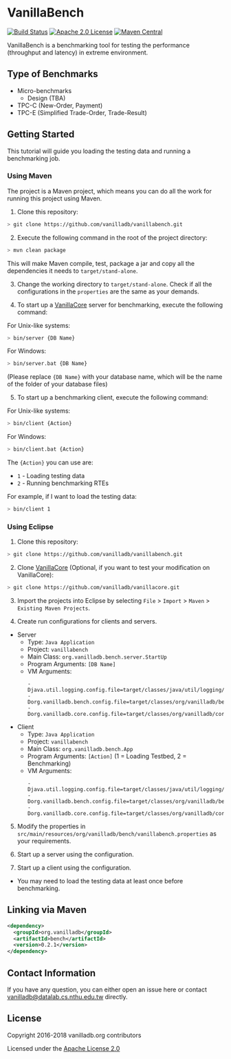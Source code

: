 # VanillaBench

[![Build Status](https://travis-ci.org/vanilladb/vanillabench.svg?branch=master)](https://travis-ci.org/vanilladb/vanillabench)
[![Apache 2.0 License](https://img.shields.io/badge/license-apache%202.0-orange.svg)](https://www.apache.org/licenses/LICENSE-2.0)
[![Maven Central](https://img.shields.io/maven-central/v/org.vanilladb/bench.svg)](https://maven-badges.herokuapp.com/maven-central/org.vanilladb/bench)

VanillaBench is a benchmarking tool for testing the performance (throughput and latency) in extreme environment.

## Type of Benchmarks

- Micro-benchmarks
  - Design (TBA)
- TPC-C (New-Order, Payment)
- TPC-E (Simplified Trade-Order, Trade-Result)

## Getting Started

This tutorial will guide you loading the testing data and running a benchmarking job.

### Using Maven

The project is a Maven project, which means you can do all the work for running this project using Maven.

1. Clone this repository:
  ```bash
  > git clone https://github.com/vanilladb/vanillabench.git
  ```

2. Execute the following command in the root of the project directory:
  ```bash
  > mvn clean package
  ```
  This will make Maven compile, test, package a jar and copy all the dependencies it needs to `target/stand-alone`.

3. Change the working directory to `target/stand-alone`. Check if all the configurations in the `properties`
  are the same as your demands.

4. To start up a [VanillaCore] server for benchmarking, execute the following command:

  For Unix-like systems:
  ```bash
  > bin/server {DB Name}
  ```
  For Windows:
  ```bash
  > bin/server.bat {DB Name}
  ```

  (Please replace `{DB Name}` with your database name, which will be the name of the folder of your database files)

5. To start up a benchmarking client, execute the following command:

  For Unix-like systems:
  ```bash
  > bin/client {Action}
  ```
  For Windows:
  ```bash
  > bin/client.bat {Action}
  ```

  The `{Action}` you can use are:

  - `1` - Loading testing data
  - `2` - Running benchmarking RTEs

  For example, if I want to load the testing data:
  ```bash
  > bin/client 1
  ```

### Using Eclipse

1. Clone this repository:
  ```bash
  > git clone https://github.com/vanilladb/vanillabench.git
  ```

2. Clone [VanillaCore] (Optional, if you want to test your modification on VanillaCore):
  ```bash
  > git clone https://github.com/vanilladb/vanillacore.git
  ```

3. Import the projects into Eclipse by selecting `File` > `Import` > `Maven` > `Existing Maven Projects`.

4. Create run configurations for clients and servers.
  - Server
    - Type: `Java Application`
    - Project: `vanillabench`
    - Main Class: `org.vanilladb.bench.server.StartUp`
    - Program Arguments: `[DB Name]`
    - VM Arguments:
      ```
      -Djava.util.logging.config.file=target/classes/java/util/logging/logging.properties
      -Dorg.vanilladb.bench.config.file=target/classes/org/vanilladb/bench/vanillabench.properties
      -Dorg.vanilladb.core.config.file=target/classes/org/vanilladb/core/vanilladb.properties
      ```
  - Client
    - Type: `Java Application`
    - Project: `vanillabench`
    - Main Class: `org.vanilladb.bench.App`
    - Program Arguments: `[Action]` (1 = Loading Testbed,  2 = Benchmarking)
    - VM Arguments:
      ```
      -Djava.util.logging.config.file=target/classes/java/util/logging/logging.properties
      -Dorg.vanilladb.bench.config.file=target/classes/org/vanilladb/bench/vanillabench.properties
      -Dorg.vanilladb.core.config.file=target/classes/org/vanilladb/core/vanilladb.properties
      ```

5. Modify the properties in `src/main/resources/org/vanilladb/bench/vanillabench.properties` as your requirements.

6. Start up a server using the configuration.

7. Start up a client using the configuration.
  - You may need to load the testing data at least once before benchmarking.

[VanillaCore]: https://github.com/vanilladb/vanillacore

## Linking via Maven

```xml
<dependency>
  <groupId>org.vanilladb</groupId>
  <artifactId>bench</artifactId>
  <version>0.2.1</version>
</dependency>
```

## Contact Information

If you have any question, you can either open an issue here or contact [vanilladb@datalab.cs.nthu.edu.tw](vanilladb@datalab.cs.nthu.edu.tw) directly.

## License

Copyright 2016-2018 vanilladb.org contributors

Licensed under the [Apache License 2.0](LICENSE)
